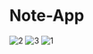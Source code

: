 # Note-App
![2](https://user-images.githubusercontent.com/71792809/215267772-ff90cda1-87a2-4eb3-bb86-d1b92d1f94e9.PNG)
![3](https://user-images.githubusercontent.com/71792809/215267777-c167a3f2-17f9-48b8-82ae-ad264b71c474.PNG)
![1](https://user-images.githubusercontent.com/71792809/215267778-f54ca889-0a50-4751-9cf3-a436f0c73bca.PNG)
